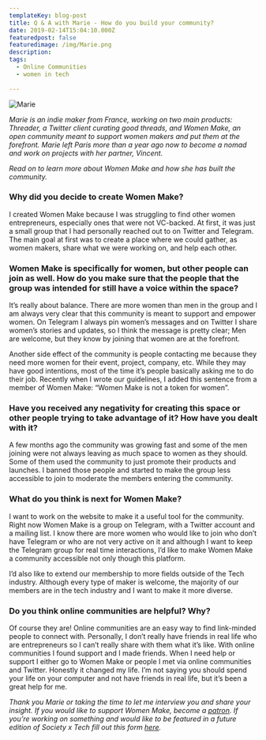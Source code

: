 ```yaml
---
templateKey: blog-post
title: Q & A with Marie - How do you build your community?
date: 2019-02-14T15:04:10.000Z
featuredpost: false
featuredimage: /img/Marie.png
description:
tags:
  - Online Communities
  - women in tech
 
---
```


![Marie](/img/marie.jpg)

*Marie is an indie maker from France, working on two main products: Threader, a Twitter client curating good threads, and Women Make, an open community meant to support women makers and put them at the forefront. Marie left Paris more than a year ago now to become a nomad and work on projects with her partner, Vincent.*

*Read on to learn more about Women Make and how she has built the community.*

### Why did you decide to create Women Make?

I created Women Make because I was struggling to find other women entrepreneurs, especially ones that were not VC-backed. At first, it was just a small group that I had personally reached out to on Twitter and Telegram. The main goal at first was to create a place where we could gather, as women makers, share what we were working on, and help each other.

### Women Make is specifically for women, but other people can join as well. How do you make sure that the people that the group was intended for still have a voice within the space?

It’s really about balance. There are more women than men in the group and I am always very clear that this community is meant to support and empower women. On Telegram I always pin women’s messages and on Twitter I share women’s stories and updates, so I think the message is pretty clear; Men are welcome, but they know by joining that women are at the forefront.

Another side effect of the community is people contacting me because they need more women for their event, project, company, etc. While they may have good intentions, most of the time it’s people basically asking me to do their job. Recently when I wrote our guidelines, I added this sentence from a member of Women Make: “Women Make is not a token for women”.



### Have you received any negativity for creating this space or other people trying to take advantage of it? How have you dealt with it?

A few months ago the community was growing fast and some of the men joining were not always leaving as much space to women as they should. Some of them used the community to just promote their products and launches. I banned those people and started to make the group less accessible to join to moderate the members entering the community.


### What do you think is next for Women Make?

I want to work on the website to make it a useful tool for the community. Right now Women Make is a group on Telegram, with a Twitter account and a mailing list. I know there are more women who would like to join who don’t have Telegram or who are not very active on it and although I want to keep the Telegram group for real time interactions, I’d like to make Women Make a community accessible not only though this platform.

I’d also like to extend our membership to more fields outside of the Tech industry. Although every type of maker is welcome, the majority of our members are in the tech industry and I want to make it more diverse.

### Do you think online communities are helpful? Why?

Of course they are! Online communities are an easy way to find link-minded people to connect with. Personally, I don’t really have friends in real life who are entrepreneurs so I can’t really share with them what it’s like. With online communities I found support and I made friends. When I need help or support I either go to Women Make or people I met via online communities and Twitter. Honestly it changed my life. I’m not saying you should spend your life on your computer and not have friends in real life, but it’s been a great help for me.


*Thank you Marie or taking the time to let me interview you and share your insight. If you would like to support Women Make, become a [patron](https://www.patreon.com/marie_dm_). If you’re working on something and would like to be featured in a future edition of Society x Tech fill out this form [here](https://docs.google.com/forms/d/e/1FAIpQLScLkKF6cnloKU8q8fElsCOww6Xna-pLZn_xJwV74EeQM-Rq4g/viewform).*
